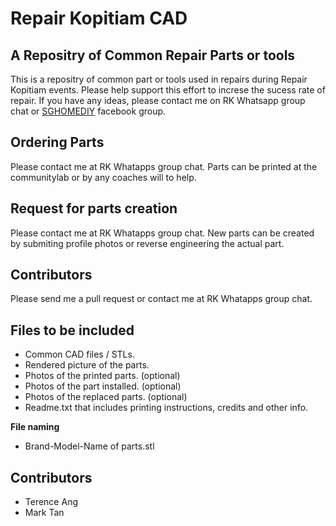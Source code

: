 # Repair Kopitiam CAD

## A Repositry of Common Repair Parts or tools

This is a repositry of common part or tools used in repairs during Repair Kopitiam events.
Please help support this effort to increse the sucess rate of repair. 
If you have any ideas, please contact me on RK Whatsapp group chat or [SGHOMEDIY](https://www.facebook.com/groups/SGHomeDIY) facebook group. 

## Ordering Parts

Please contact me at RK Whatapps group chat.
Parts can be printed at the communitylab or by any coaches will to help.

## Request for parts creation

Please contact me at RK Whatapps group chat.
New parts can be created by submiting profile photos or reverse engineering the actual part.

## Contributors

Please send me a pull request or contact me at RK Whatapps group chat.

## Files to be included

- Common CAD files / STLs.
- Rendered picture of the parts.
- Photos of the printed parts. (optional)
- Photos of the part installed. (optional)
- Photos of the replaced parts. (optional)
- Readme.txt that includes printing instructions, credits and other info. 

**File naming**
- Brand-Model-Name of parts.stl

## Contributors
- Terence Ang
- Mark Tan
